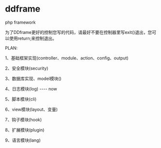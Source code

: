 ddframe
=======

php framework

为了DDframe更好的控制您写的代码，请最好不要在控制器里写exit()退出，您可以使用return;来控制退出。

PLAN:

1、基础框架实现(controller、module、action、config、output)

2、安全模块(security)

3、数据库实现、model模块()

4、日志模块(log)  ---- now

5、脚本模块(cli)

6、view模块(layout、变量)

7、钩子模块(hook)

8、扩展模块(plugin)

9、语言模块(lang)

